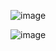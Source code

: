![image](https://user-images.githubusercontent.com/60442877/196586140-4eaa769b-ddd9-4436-8a4b-fc6f25415245.png)

![image](https://user-images.githubusercontent.com/60442877/196586490-de3ea1d4-4784-4ae9-b147-c25d6aa41abf.png)

